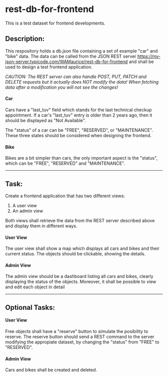 # rest-db-for-frontend
This is a test dataset for frontend developments.

## Description:
This respository holds a db.json file containing a set of example "car" and "bike" data.
The data can be called from the JSON REST server https://my-json-server.typicode.com/WAMaurice/rest-db-for-frontend and shall be used to
design a test frontend application.

*CAUTION: The REST server can also handle POST, PUT, PATCH and DELETE requests but it actually does NOT modify the data! When fetching data after a modification you will not see the changes!*

#### Car
Cars have a "last_tuv" field which stands for the last technical checkup appointment. If a car's "last_tuv" entry is older than 2 years
ago, then it should be displayed as "Not Available".

The "status" of a car can be "FREE", "RESERVED", or "MAINTENANCE". These three states should be considered when designing the frontend.

#### Bike
Bikes are a bit simpler than cars, the only important aspect is the "status", which can be "FREE", "RESERVED"
and "MAINTENANCE".
______________________
## Task:
Create a frontend application that has two different views:

1. A user view
2. An admin view

Both views shall retrieve the data from the REST server described above and display them in different ways.

#### User View
The user view shall show a map which displays all cars and bikes and their current status.
The objects should be clickable, showing the details.

#### Admin View
The admin view should be a dashboard listing all cars and bikes, clearly displaying the status of the objects.
Moreover, it shall be possible to view and edit each object in detail
__________________________
## Optional Tasks:

#### User View
Free objects shall have a "reserve" button to simulate the posibility to reserve.
The reserve button should send a REST command to the server modifying the appropiate dataset, by changing the "status" from "FREE" to "RESERVED".

#### Admin View
Cars and bikes shall be created and deleted.
